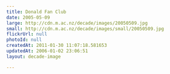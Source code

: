 ```yaml
---
title: Donald Fan Club
date: 2005-05-09
large: http://cdn.m.ac.nz/decade/images/20050509.jpg
small: http://cdn.m.ac.nz/decade/images/small/20050509.jpg
flickrUrl: null
photoId: null
createdAt: 2011-01-30 11:07:18.581653
updatedAt: 2006-01-02 23:06:51
layout: decade-image

---
```


